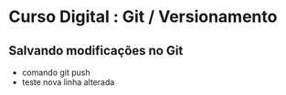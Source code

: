 # Curso Digital : Git / Versionamento

## Salvando modificações no Git
* comando git push
* teste nova linha alterada
